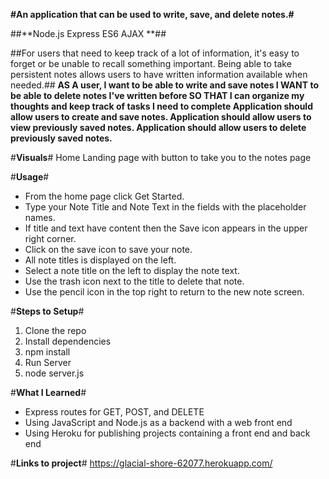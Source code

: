 **#An application that can be used to write, save, and delete notes.#**

##**Node.js
Express
ES6
AJAX
**##

##For users that need to keep track of a lot of information, it's easy to forget or be unable to recall something important. Being able to take persistent notes allows users to have written information available when needed.##
**AS A user, I want to be able to write and save notes
I WANT to be able to delete notes I've written before
SO THAT I can organize my thoughts and keep track of tasks I need to complete
Application should allow users to create and save notes.
Application should allow users to view previously saved notes.
Application should allow users to delete previously saved notes.**

#**Visuals**#
Home
Landing page with button to take you to the notes page 

#**Usage**#
* From the home page click Get Started.
* Type your Note Title and Note Text in the fields with the placeholder names.
* If title and text have content then the Save icon appears in the upper right corner.
* Click on the save icon to save your note.
* All note titles is displayed on the left.
* Select a note title on the left to display the note text.
* Use the trash icon next to the title to delete that note.
* Use the pencil icon in the top right to return to the new note screen.

#**Steps to Setup**#
1. Clone the repo
2. Install dependencies
3. npm install
4. Run Server
5. node server.js

#**What I Learned**#
* Express routes for GET, POST, and DELETE
* Using JavaScript and Node.js as a backend with a web front end
* Using Heroku for publishing projects containing a front end and back end

#**Links to project**#
https://glacial-shore-62077.herokuapp.com/
